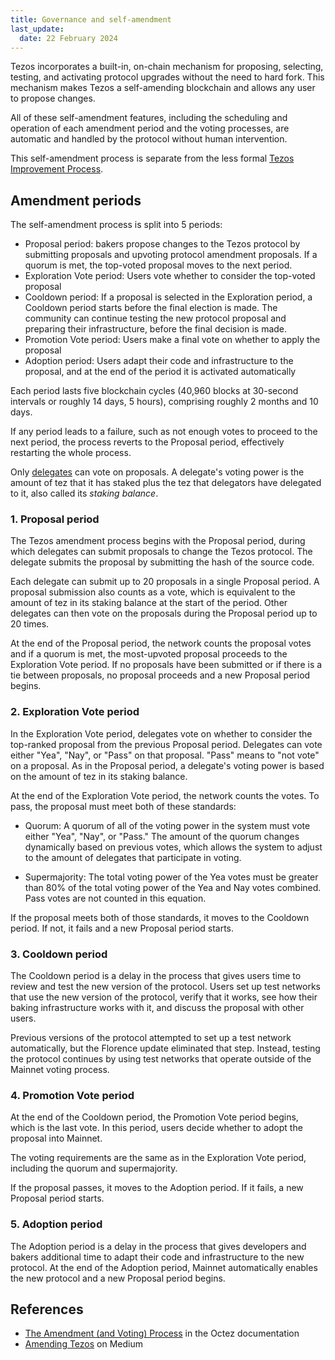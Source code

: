 ```yaml
---
title: Governance and self-amendment
last_update:
  date: 22 February 2024
---
```


Tezos incorporates a built-in, on-chain mechanism for proposing, selecting, testing, and activating protocol upgrades without the need to hard fork.
This mechanism makes Tezos a self-amending blockchain and allows any user to propose changes.

All of these self-amendment features, including the scheduling and operation of each amendment period and the voting processes, are automatic and handled by the protocol without human intervention.

This self-amendment process is separate from the less formal [Tezos Improvement Process](./governance/improvement-process).

## Amendment periods

The self-amendment process is split into 5 periods:

- Proposal period: bakers propose changes to the Tezos protocol by submitting proposals and upvoting protocol amendment proposals.
If a quorum is met, the top-voted proposal moves to the next period.
- Exploration Vote period: Users vote whether to consider the top-voted proposal
- Cooldown period: If a proposal is selected in the Exploration period, a Cooldown period starts before the final election is made. The community can continue testing the new protocol proposal and preparing their infrastructure, before the final decision is made.
- Promotion Vote period: Users make a final vote on whether to apply the proposal
- Adoption period: Users adapt their code and infrastructure to the proposal, and at the end of the period it is activated automatically

Each period lasts five blockchain cycles (40,960 blocks at 30-second intervals or roughly 14 days, 5 hours), comprising roughly 2 months and 10 days.

If any period leads to a failure, such as not enough votes to proceed to the next period, the process reverts to the Proposal period, effectively restarting the whole process.

Only [delegates](../overview/glossary#delegate) can vote on proposals.
A delegate's voting power is the amount of tez that it has staked plus the tez that delegators have delegated to it, also called its _staking balance_.

### 1. Proposal period

The Tezos amendment process begins with the Proposal period, during which delegates can submit proposals to change the Tezos protocol.
The delegate submits the proposal by submitting the hash of the source code.

Each delegate can submit up to 20 proposals in a single Proposal period.
A proposal submission also counts as a vote, which is equivalent to the amount of tez in its staking balance at the start of the period.
Other delegates can then vote on the proposals during the Proposal period up to 20 times.

At the end of the Proposal period, the network counts the proposal votes and if a quorum is met, the most-upvoted proposal proceeds to the Exploration Vote period.
If no proposals have been submitted or if there is a tie between proposals, no proposal proceeds and a new Proposal period begins.

### 2. Exploration Vote period

In the Exploration Vote period, delegates vote on whether to consider the top-ranked proposal from the previous Proposal period.
Delegates can vote either "Yea", "Nay", or "Pass" on that proposal.
"Pass" means to "not vote" on a proposal.
As in the Proposal period, a delegate's voting power is based on the amount of tez in its staking balance.

At the end of the Exploration Vote period, the network counts the votes.
To pass, the proposal must meet both of these standards:

- Quorum: A quorum of all of the voting power in the system must vote either "Yea", "Nay", or "Pass."
The amount of the quorum changes dynamically based on previous votes, which allows the system to adjust to the amount of delegates that participate in voting.

- Supermajority: The total voting power of the Yea votes must be greater than 80% of the total voting power of the Yea and Nay votes combined.
Pass votes are not counted in this equation.

If the proposal meets both of those standards, it moves to the Cooldown period.
If not, it fails and a new Proposal period starts.

### 3. Cooldown period

The Cooldown period is a delay in the process that gives users time to review and test the new version of the protocol.
Users set up test networks that use the new version of the protocol, verify that it works, see how their baking infrastructure works with it, and discuss the proposal with other users.

Previous versions of the protocol attempted to set up a test network automatically, but the Florence update eliminated that step.
Instead, testing the protocol continues by using test networks that operate outside of the Mainnet voting process.

### 4. Promotion Vote period

At the end of the Cooldown period, the Promotion Vote period begins, which is the last vote.
In this period, users decide whether to adopt the proposal into Mainnet.

The voting requirements are the same as in the Exploration Vote period, including the quorum and supermajority.

If the proposal passes, it moves to the Adoption period.
If it fails, a new Proposal period starts.

### 5. Adoption period

The Adoption period is a delay in the process that gives developers and bakers additional time to adapt their code and infrastructure to the new protocol.
At the end of the Adoption period, Mainnet automatically enables the new protocol and a new Proposal period begins.

## References

- [The Amendment (and Voting) Process](https://tezos.gitlab.io/active/voting.html) in the Octez documentation
- [Amending Tezos](https://medium.com/tezos/amending-tezos-b77949d97e1e) on Medium
